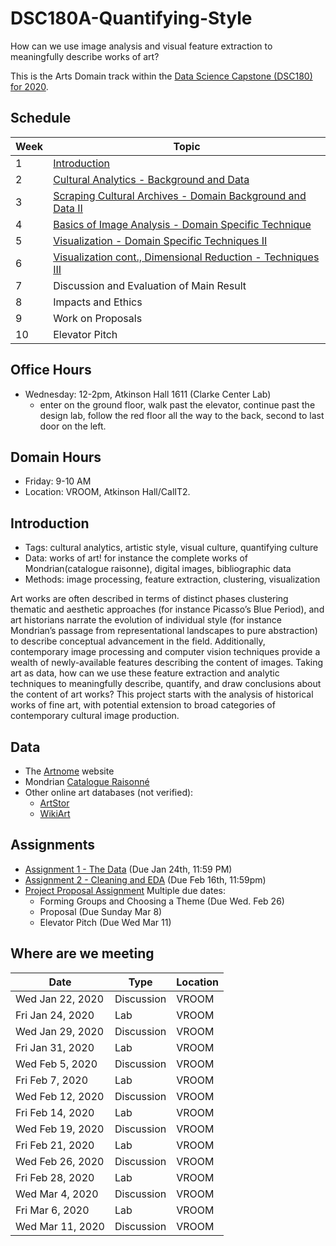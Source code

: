 # DSC180A-Quantifying-Style

How can we use image analysis and visual feature extraction to meaningfully describe works of art?

This is the Arts Domain track within the [Data Science Capstone (DSC180) for 2020](https://github.com/afraenkel/DSC180A-DS-Methodology).


## Schedule

|Week|Topic|
|--|--|
|1|[Introduction](01-Introduction.md)|
|2|[Cultural Analytics - Background and Data](02-Cultural_Analytics.md)|
|3|[Scraping Cultural Archives - Domain Background and Data II](03-Archives.md)|
|4|[Basics of Image Analysis - Domain Specific Technique](04-Image-Basics.md)|
|5|[Visualization - Domain Specific Techniques II](05-Visualizing-Features.md)|
|6|[Visualization cont., Dimensional Reduction - Techniques III](06-Visualization2.md)|
|7|Discussion and Evaluation of Main Result|
|8|Impacts and Ethics|
|9|Work on Proposals|
|10|Elevator Pitch|

## Office Hours
* Wednesday: 12-2pm, Atkinson Hall 1611 (Clarke Center Lab)
  * enter on the ground floor, walk past the elevator, continue 
    past the design lab, follow the red floor all the way to the
    back, second to last door on the left.

## Domain Hours
* Friday: 9-10 AM
* Location: VROOM, Atkinson Hall/CalIT2.

## Introduction

* Tags: cultural analytics, artistic style, visual culture, quantifying culture
* Data: works of art! for instance the complete works of Mondrian(catalogue raisonne), digital images, bibliographic data
* Methods: image processing, feature extraction, clustering, visualization

Art works are often described in terms of distinct phases clustering 
thematic and aesthetic approaches (for instance Picasso’s Blue Period), 
and art historians narrate the evolution of individual style (for 
instance Mondrian’s passage from representational landscapes to pure 
abstraction) to describe conceptual advancement in the field. 
Additionally, contemporary image processing and computer vision 
techniques provide a wealth of newly-available features describing
the content of images. Taking art as data, how can we use these 
feature extraction and analytic techniques to meaningfully describe,
quantify, and draw conclusions about the content of art works? 
This project starts with the analysis of historical works of fine 
art, with potential extension to broad categories of contemporary 
cultural image production. 


## Data
* The [Artnome](https://knownwork.knack.com/artnome#artworks-piet-mondrian/) website
* Mondrian [Catalogue Raisonné](http://pietmondrian.rkdmonographs.nl/)
* Other online art databases (not verified): 
  * [ArtStor](https://www.artstor.org/)
  * [WikiArt](https://www.wikiart.org/)

## Assignments
* [Assignment 1 - The Data](assignments/assignment-1.md)  (Due Jan 24th, 11:59 PM)
* [Assignment 2 - Cleaning and EDA](assignments/assignment-2.md)  (Due Feb 16th, 11:59pm)
* [Project Proposal Assignment](https://github.com/afraenkel/DSC180A-DS-Methodology/blob/master/assignments/assignment-project-proposal.md)  Multiple due dates:
  * Forming Groups and Choosing a Theme (Due Wed. Feb 26)
  * Proposal (Due Sunday Mar 8)
  * Elevator Pitch (Due Wed Mar 11)

## Where are we meeting

|Date|Type|Location|
|--|--|-|
|Wed Jan 22, 2020|	Discussion | VROOM |
|Fri Jan 24, 2020|	Lab | VROOM |
|Wed Jan 29, 2020|	Discussion | VROOM |
|Fri Jan 31, 2020 | Lab | VROOM |
|Wed Feb 5, 2020|	Discussion | VROOM |
|Fri Feb 7, 2020 | Lab | VROOM |
|Wed Feb 12, 2020| Discussion | VROOM |
|Fri Feb 14, 2020| Lab | VROOM |
|Wed Feb 19, 2020| Discussion | VROOM|
|Fri Feb 21, 2020| Lab | VROOM|
|Wed Feb 26, 2020| Discussion | VROOM|
|Fri Feb 28, 2020| Lab | VROOM
|Wed Mar 4, 2020| Discussion | VROOM
|Fri Mar 6, 2020| Lab | VROOM
|Wed Mar 11, 2020| Discussion|	VROOM |

